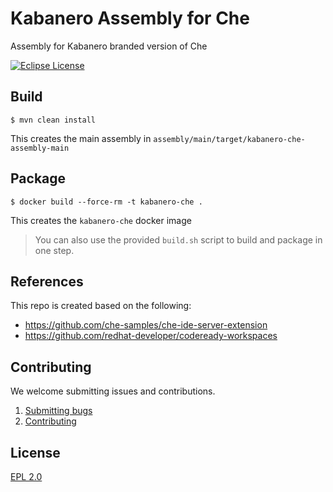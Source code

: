 # Kabanero Assembly for Che

Assembly for Kabanero branded version of Che

[![Eclipse License](https://img.shields.io/badge/license-Eclipse-brightgreen.svg)](https://www.eclipse.org/legal/epl-2.0/)

## Build

`$ mvn clean install`

This creates the main assembly in `assembly/main/target/kabanero-che-assembly-main`

## Package

`$ docker build --force-rm -t kabanero-che .`

This creates the `kabanero-che` docker image

> You can also use the provided `build.sh` script to build and package in one step.

## References

This repo is created based on the following:

- https://github.com/che-samples/che-ide-server-extension
- https://github.com/redhat-developer/codeready-workspaces

## Contributing

We welcome submitting issues and contributions.

1. [Submitting bugs](https://github.com/kabanero-io/kabanero-che/issues)
2. [Contributing](CONTRIBUTING.md)

## License

[EPL 2.0](https://www.eclipse.org/legal/epl-2.0/)
